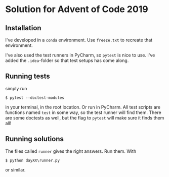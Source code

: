 # Solution for Advent of Code 2019

## Installation
I've developed in a `conda` environment. Use `freeze.txt` to recreate that environment.

I've also used the test runners in PyCharm, so `pytest` is nice to use. I've added the `.idea`-folder so 
that test setups has come along. 

## Running tests
simply run 
```
$ pytest --doctest-modules
```
in your terminal, in the root location. Or run in PyCharm.
All test scripts are functions named `test` in some way, so the test runner will find them.
There are some doctests as well, but the flag to `pytest` will make sure it finds them all!
 

## Running solutions
The files called `runner` gives the right answers. Run them.  With 
```
$ python dayXX\runner.py
```
or similar.
